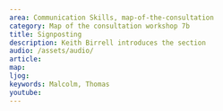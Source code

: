 ```yaml
---
area: Communication Skills, map-of-the-consultation
category: Map of the consultation workshop 7b
title: Signposting
description: Keith Birrell introduces the section
audio: /assets/audio/
article: 
map:
ljog:  
keywords: Malcolm, Thomas
youtube: 
--- 
```

